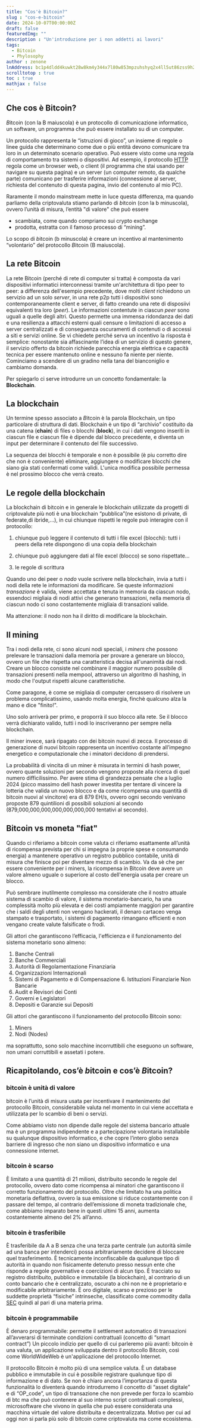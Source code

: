 ```yaml
---
title: "Cos'è Bitcoin?"
slug : "cos-e-bitcoin"
date: 2024-10-07T00:00:00Z
draft: false
featuredImg: ""
description : "Un'introduzione per i non addetti ai lavori"
tags: 
  - Bitcoin
  - Phylosophy
author : zenone
lnAddress: bc1p4dldd4kuwkt28w8km4y344x7l80w853mpzuhshyq2x4ll5ut86zss9h24y
scrolltotop : true
toc : true
mathjax : false
---
```


## Che cos è Bitcoin? ##
*B*itcoin (con la B maiuscola) è un protocollo di comunicazione informatico, un software, un programma che può essere installato su di un computer.

Un protocollo rappresenta le “istruzioni di gioco”, un insieme di regole o linee guida che determinano come due o più entità devono comunicare tra loro in un determinato scenario operativo.
Può essere visto come una regola di comportamento tra sistemi o dispositivi.
Ad esempio, il protocollo [HTTP](https://en.wikipedia.org/wiki/HTTP) regola come un browser web, o client (il programma che stai usando per navigare su questa pagina) e un server (un computer remoto, da qualche parte) comunicano per trasferire informazioni (connessione al server, richiesta del contenuto di questa pagina, invio del contenuto al mio PC).

Raramente il mondo mainstream mette in luce questa differenza, ma quando parliamo della criptovaluta stiamo parlando di *b*itcoin (con la b minuscola), ovvero l’unità di misura, l’entità "di valore" che può essere
- scambiata, come quando compriamo sui crypto exchange 
- prodotta, estratta con il famoso processo di “mining”.

Lo scopo di *b*itcoin (b minuscola) è creare un incentivo al mantenimento “volontario” del protocollo *B*itcoin (B maiuscola).

## La rete Bitcoin ##
La rete Bitcoin (perché di rete di computer si tratta) è composta da vari dispositivi informatici interconnessi tramite un'architettura di tipo peer to peer: a differenza dell'esempio precedente, dove molti *client* richiedono un servizio ad un solo *server*, in una rete p2p tutti i dispositivi sono contemporaneamente client e server, di fatto creando una rete di disposiivi equivalenti tra loro (*peer*).
Le informazioni contentute in ciascun *peer* sono uguali a quelle degli altri. Questo permette una immensa ridondanza dei dati e una resilienza a attacchi esterni quali censure o limitazioni di accesso a server centralizzati e di conseguenza oscuramenti di contenuti o di accessi a siti e servizi online.
Se vi chiedete perché serva un incentivo la risposta è semplice: nonostante sia affascinante l’idea di un servizio di questo genere, il servizio offerto da bitcoin richiede parecchia energia elettrica e capacità tecnica per essere mantenuto online e nessuno fa niente per niente.
Cominciamo a scendere di un gradino nella tana del bianconiglio e cambiamo domanda.

Per spiegarlo ci serve introdurre un un concetto fondamentale: la **Blockchain**.

## La blockchain ##
Un termine spesso associato a *B*itcoin è la parola Blockchain, un tipo particolare di struttura di dati. Blockchain è un tipo di “archivio” costituito da una catena (**chain**) di files o blocchi (**block**), in cui i dati vengono inseriti in ciascun file e ciascun file è dipende dal blocco precedente, e diventa un input per determinare il contenuto del file successivo.

La sequenza dei blocchi è temporale e non è possibile (è piu corretto dire che non è conveniente) eliminare, aggiungere o modificare blocchi che siano gia stati confermati come validi. L'unica modifica possibile permessa è nel prossimo blocco che verrà creato.

## Le regole della blockchain ##
La blockchain di bitcoin e in generale le blockchain utilizzate da progetti di criptovalute più noti è una blockchain “pubblica”(ne esistono di private, di federate,di ibride,...), in cui chiunque rispetti le regole può interagire con il protocollo:

1. chiunque può leggere il contenuto di tutti i file excel (blocchi): tutti i peers della rete dispongono di una copia della blockchain

2. chiunque può aggiungere dati al file excel (blocco) se sono rispettate... 

3. le regole di scrittura

Quando uno dei peer o *nodo* vuole scrivere nella blockchain, invia a tutti i nodi della rete le informazioni da modificare.
Se queste informazioni *transazione* è valida, viene accettata e tenuta in memoria da ciascun nodo, essendoci migliaia di nodi attivi che generano transazioni, nella memoria di ciascun nodo ci sono costantemente migliaia di transazioni valide.

Ma attenzione: il nodo non ha il diritto di modificare la blockchain.

## Il mining ##
Tra i nodi della rete, ci sono alcuni nodi speciali, i *miners* che possono prelevare le transazioni dalla memoria per provare a generare un blocco, ovvero un file che rispetta una caratteristica decisa all'unanimità dai nodi.
Creare un blocco consiste nel combinare il maggior numero possibile di transazioni presenti nella mempool, attraverso un algoritmo di hashing, in modo che l'output rispetti alcune caratteristiche.

Come paragone, è come se migliaia di computer cercassero di risolvere un problema complicatissimo, usando molta energia, finchè qualcuno alza la mano e dice "finito!".

Uno solo arriverà per primo, e proporrà il suo blocco alla rete. Se il blocco verrà dichiarato valido, tutti i nodi lo inscriveranno per sempre nella blockchain.

Il miner invece, sarà ripagato con dei bitcoin nuovi di zecca.
Il processo di generazione di nuovi bitcoin rappresenta un incentivo costante all’impegno energetico e computazionale che i minatori decidono di prendersi.

La probabilità di vincita di un miner è misurata in termini di hash power, ovvero quante soluzioni per secondo vengono proposte alla ricerca di quel numero difficilissimo.
Per avere stima di grandezza pensate che a luglio 2024 (picco massimo dell hash power investita per tentare di vincere la lotteria che valida un nuovo blocco e da come ricompensa una quantità di bitcoin nuovi al vincitore) era di 879 EH/s, ovvero ogni secondo venivano proposte 879 quintilioni di possibili soluzioni al secondo (879,000,000,000,000,000,000,000 tentativi al secondo).

## Bitcoin vs moneta "fiat" ##

Quando ci riferiamo a bitcoin come valuta ci riferiamo esattamente all’unità di ricompensa prevista per chi si impegna (a proprie spese e consumando energia) a mantenere operativo un registro pubblico contabile, unità di misura che finisce poi per diventare mezzo di scambio.
Va da sè che per essere conveniente per i miners, la ricompensa in Bitcoin deve avere un valore almeno uguale o superiore al costo dell'energia usata per creare un blocco.

Può sembrare inutilmente complesso ma considerate che il nostro attuale sistema di scambio di valore, il sistema monetario-bancario, ha una complessità molto più elevata e dei costi ampiamente maggiori per garantire che i saldi degli utenti non vengano hackerati, il denaro cartaceo venga stampato e trasportato, i sistemi di pagamento rimangano efficienti e non vengano create valute falsificate o frodi.

Gli attori che garantiscono l’efficacia, l'efficienza e il funzionamento del sistema monetario sono almeno:

1. Banche Centrali
2. Banche Commerciali
3. Autorità di Regolamentazione Finanziaria
4. Organizzazioni Internazionali
5. Sistemi di Pagamento e di Compensazione 6. Istituzioni Finanziarie Non Bancarie
7. Audit e Revisori dei Conti
8. Governi e Legislatori
9. Depositi e Garanzie sui Depositi

Gli attori che garantiscono il funzionamento del protocollo Bitcoin sono:
1. Miners
2. Nodi (Nodes)

ma soprattutto, sono solo macchine incorruttibili che eseguono un software, non umani corruttibili e assetati i potere.

## Ricapitolando, cos’è *b*itcoin e cos’è *B*itcoin? ##
### bitcoin è **unità di valore** ###
bitcoin è l’unità di misura usata per incentivare il mantenimento del protocollo Bitcoin, considerabile valuta nel momento in cui viene accettata e utilizzata per lo scambio di beni o servizi.

Come abbiamo visto non dipende dalle regole del sistema bancario attuale ma è un programma indipendente e a partecipazione volontaria installabile su qualunque dispositivo informatico, e che copre l’intero globo senza barriere di ingresso che non siano un dispositivo informatico e una connessione internet.

### bitcoin è **scarso** ###
È limitato a una quantità di 21 milioni, distribuito secondo le regole del protocollo, ovvero dato come ricompensa ai minatori che garantiscono il corretto funzionamento del protocollo.
Oltre che limitato ha una politica monetaria deflattiva, ovvero la sua emissione si riduce costantemente con il passare del tempo, al contrario dell’emissione di moneta tradizionale che, come abbiamo imparato bene in questi ultimi 15 anni, aumenta costantemente almeno del 2% all’anno.

### bitcoin è **trasferibile** ###
È trasferibile da A a B senza che una terza parte centrale (un autorità simile ad una banca per intenderci) possa arbitrariamente decidere di bloccare quel trasferimento.
È tecnicamente inconfiscabile da qualunque tipo di autorità in quando non fisicamente detenuto presso nessun ente che risponde a regole governative e coercizioni di alcun tipo.
È tracciato su registro distribuito, pubblico e immutabile (la blockchain), al contrario di un conto bancario che è centralizzato, oscurato a chi non ne è proprietario e modificabile arbitrariamente. È oro digitale, scarso e prezioso per le suddette proprietà “fisiche” intrinseche, classificato come commodity dalla [SEC](https://www.sec.gov/) quindi al pari di una materia prima.

### bitcoin è **programmabile** ###
È denaro programmabile: permette il settlement automatico di transazioni all’avverarsi di terminate condizioni contrattuali (concetto di “smart contract”)
Un piccolo indizio per quello di cui parleremo più avanti: bitcoin è una valuta, un applicazione sviluppata dentro il protocollo Bitcoin, così come WorldWideWeb è un'applicazione del protocollo Internet.


Il protocollo Bitcoin è molto più di una semplice valuta.
È un database pubblico e immutabile in cui è possibile registrare qualunque tipo di informazione e di dato. Se non è chiaro ancora l’importanza di questa funzionalità lo diventerà quando introdurremo il concetto di “asset digitale” e di “OP_code”, un tipo di transazione che non prevede per forza lo scambio di btc ma che può contenere al suo interno script contrattuali complessi, microsoftware che vivono in quella che può essere considerata una macchina virtuale del valore distribuita e decentralizzata.
Motivo per cui ad oggi non si parla più solo di bitcoin come criptovaluta ma come ecosistema.

